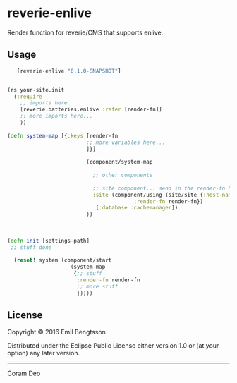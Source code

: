 # reverie-enlive

Render function for reverie/CMS that supports enlive.

## Usage


```clojure
   [reverie-enlive "0.1.0-SNAPSHOT"]
```

```clojure

(ns your-site.init
  (:require
    ;; imports here
    [reverie.batteries.enlive :refer [render-fn]]
    ;; more imports here...
    ))
        
(defn system-map [{:keys [render-fn
                         ;; more variables here...
                         ]}]
                         
                         (component/system-map
                         
                           ;; other components
                           
                           ;; site component... send in the render-fn here
                           :site (component/using (site/site {:host-names host-names
                                        :render-fn render-fn})
                            [:database :cachemanager])
                         ))
                         
                         
                         
(defn init [settings-path]
 ;; stuff done
 
  (reset! system (component/start
                    (system-map
                     {;; stuff
                      :render-fn render-fn
                      ;; more stuff
                      }))))
```


## License

Copyright © 2016 Emil Bengtsson

Distributed under the Eclipse Public License either version 1.0 or (at
your option) any later version.

---

Coram Deo
